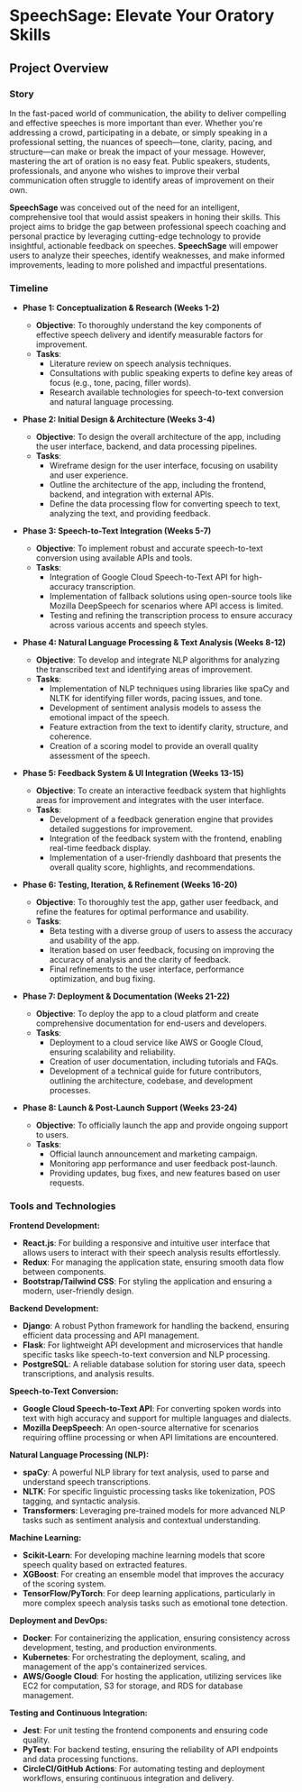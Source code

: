 # **SpeechSage: Elevate Your Oratory Skills**

## **Project Overview**

### **Story**
In the fast-paced world of communication, the ability to deliver compelling and effective speeches is more important than ever. Whether you're addressing a crowd, participating in a debate, or simply speaking in a professional setting, the nuances of speech—tone, clarity, pacing, and structure—can make or break the impact of your message. However, mastering the art of oration is no easy feat. Public speakers, students, professionals, and anyone who wishes to improve their verbal communication often struggle to identify areas of improvement on their own.

**SpeechSage** was conceived out of the need for an intelligent, comprehensive tool that would assist speakers in honing their skills. This project aims to bridge the gap between professional speech coaching and personal practice by leveraging cutting-edge technology to provide insightful, actionable feedback on speeches. **SpeechSage** will empower users to analyze their speeches, identify weaknesses, and make informed improvements, leading to more polished and impactful presentations.

### **Timeline**

- **Phase 1: Conceptualization & Research (Weeks 1-2)**
  - **Objective**: To thoroughly understand the key components of effective speech delivery and identify measurable factors for improvement.
  - **Tasks**:
    - Literature review on speech analysis techniques.
    - Consultations with public speaking experts to define key areas of focus (e.g., tone, pacing, filler words).
    - Research available technologies for speech-to-text conversion and natural language processing.

- **Phase 2: Initial Design & Architecture (Weeks 3-4)**
  - **Objective**: To design the overall architecture of the app, including the user interface, backend, and data processing pipelines.
  - **Tasks**:
    - Wireframe design for the user interface, focusing on usability and user experience.
    - Outline the architecture of the app, including the frontend, backend, and integration with external APIs.
    - Define the data processing flow for converting speech to text, analyzing the text, and providing feedback.

- **Phase 3: Speech-to-Text Integration (Weeks 5-7)**
  - **Objective**: To implement robust and accurate speech-to-text conversion using available APIs and tools.
  - **Tasks**:
    - Integration of Google Cloud Speech-to-Text API for high-accuracy transcription.
    - Implementation of fallback solutions using open-source tools like Mozilla DeepSpeech for scenarios where API access is limited.
    - Testing and refining the transcription process to ensure accuracy across various accents and speech styles.

- **Phase 4: Natural Language Processing & Text Analysis (Weeks 8-12)**
  - **Objective**: To develop and integrate NLP algorithms for analyzing the transcribed text and identifying areas of improvement.
  - **Tasks**:
    - Implementation of NLP techniques using libraries like spaCy and NLTK for identifying filler words, pacing issues, and tone.
    - Development of sentiment analysis models to assess the emotional impact of the speech.
    - Feature extraction from the text to identify clarity, structure, and coherence.
    - Creation of a scoring model to provide an overall quality assessment of the speech.

- **Phase 5: Feedback System & UI Integration (Weeks 13-15)**
  - **Objective**: To create an interactive feedback system that highlights areas for improvement and integrates with the user interface.
  - **Tasks**:
    - Development of a feedback generation engine that provides detailed suggestions for improvement.
    - Integration of the feedback system with the frontend, enabling real-time feedback display.
    - Implementation of a user-friendly dashboard that presents the overall quality score, highlights, and recommendations.

- **Phase 6: Testing, Iteration, & Refinement (Weeks 16-20)**
  - **Objective**: To thoroughly test the app, gather user feedback, and refine the features for optimal performance and usability.
  - **Tasks**:
    - Beta testing with a diverse group of users to assess the accuracy and usability of the app.
    - Iteration based on user feedback, focusing on improving the accuracy of analysis and the clarity of feedback.
    - Final refinements to the user interface, performance optimization, and bug fixing.

- **Phase 7: Deployment & Documentation (Weeks 21-22)**
  - **Objective**: To deploy the app to a cloud platform and create comprehensive documentation for end-users and developers.
  - **Tasks**:
    - Deployment to a cloud service like AWS or Google Cloud, ensuring scalability and reliability.
    - Creation of user documentation, including tutorials and FAQs.
    - Development of a technical guide for future contributors, outlining the architecture, codebase, and development processes.

- **Phase 8: Launch & Post-Launch Support (Weeks 23-24)**
  - **Objective**: To officially launch the app and provide ongoing support to users.
  - **Tasks**:
    - Official launch announcement and marketing campaign.
    - Monitoring app performance and user feedback post-launch.
    - Providing updates, bug fixes, and new features based on user requests.

### **Tools and Technologies**

**Frontend Development:**
- **React.js**: For building a responsive and intuitive user interface that allows users to interact with their speech analysis results effortlessly.
- **Redux**: For managing the application state, ensuring smooth data flow between components.
- **Bootstrap/Tailwind CSS**: For styling the application and ensuring a modern, user-friendly design.

**Backend Development:**
- **Django**: A robust Python framework for handling the backend, ensuring efficient data processing and API management.
- **Flask**: For lightweight API development and microservices that handle specific tasks like speech-to-text conversion and NLP processing.
- **PostgreSQL**: A reliable database solution for storing user data, speech transcriptions, and analysis results.

**Speech-to-Text Conversion:**
- **Google Cloud Speech-to-Text API**: For converting spoken words into text with high accuracy and support for multiple languages and dialects.
- **Mozilla DeepSpeech**: An open-source alternative for scenarios requiring offline processing or when API limitations are encountered.

**Natural Language Processing (NLP):**
- **spaCy**: A powerful NLP library for text analysis, used to parse and understand speech transcriptions.
- **NLTK**: For specific linguistic processing tasks like tokenization, POS tagging, and syntactic analysis.
- **Transformers**: Leveraging pre-trained models for more advanced NLP tasks such as sentiment analysis and contextual understanding.

**Machine Learning:**
- **Scikit-Learn**: For developing machine learning models that score speech quality based on extracted features.
- **XGBoost**: For creating an ensemble model that improves the accuracy of the scoring system.
- **TensorFlow/PyTorch**: For deep learning applications, particularly in more complex speech analysis tasks such as emotional tone detection.

**Deployment and DevOps:**
- **Docker**: For containerizing the application, ensuring consistency across development, testing, and production environments.
- **Kubernetes**: For orchestrating the deployment, scaling, and management of the app's containerized services.
- **AWS/Google Cloud**: For hosting the application, utilizing services like EC2 for computation, S3 for storage, and RDS for database management.

**Testing and Continuous Integration:**
- **Jest**: For unit testing the frontend components and ensuring code quality.
- **PyTest**: For backend testing, ensuring the reliability of API endpoints and data processing functions.
- **CircleCI/GitHub Actions**: For automating testing and deployment workflows, ensuring continuous integration and delivery.

